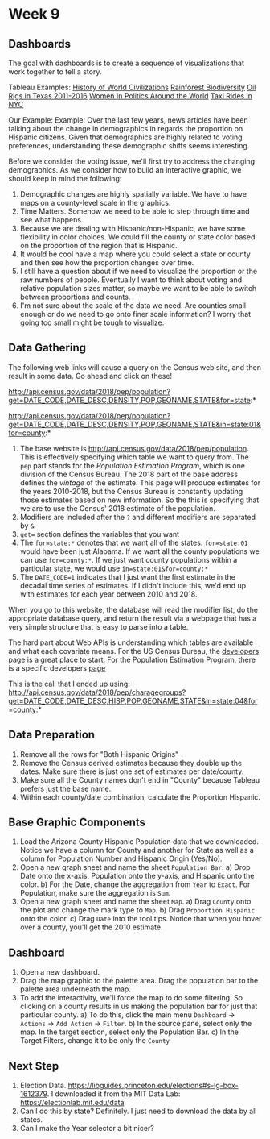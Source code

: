 # Week 9




## Dashboards

The goal with dashboards is to create a sequence of visualizations that work together to tell a story. 

Tableau Examples:
[History of World Civilizations](https://public.tableau.com/en-us/gallery/history-world?tab=featured&topic=greatest-hits)
[Rainforest Biodiversity](https://public.tableau.com/en-us/gallery/tale-rainforest?tab=featured&topic=greatest-hits)
[Oil Rigs in Texas 2011-2016](https://public.tableau.com/en-us/gallery/texan-oil-rigs?tab=featured&topic=greatest-hits)
[Women In Politics Around the World](https://public.tableau.com/en-us/gallery/women-politics-0?tab=featured&topic=greatest-hits)
[Taxi Rides in NYC](https://public.tableau.com/en-us/gallery/new-york-taxis?tab=featured&topic=greatest-hits)


Our Example:
Example: Over the last few years, news articles have been talking about the change in demographics in regards the proportion on Hispanic citizens. Given that demographics are highly related to voting preferences, understanding these demographic shifts seems interesting.

Before we consider the voting issue, we'll first try to address the changing demographics. As we consider how to build an interactive graphic, we should keep in mind the following:

1. Demographic changes are highly spatially variable. We have to have maps on a county-level scale in the graphics.
2. Time Matters. Somehow we need to be able to step through time and see what happens.
3. Because we are dealing with Hispanic/non-Hispanic, we have some flexibility in color choices. We could fill the county or state color based on the proportion of the region that is Hispanic.
4. It would be cool have a map where you could select a state or county and then see how the proportion changes over time.
5. I still have a question about if we need to visualize the proportion or the raw numbers of people. Eventually I want to think about voting and relative population sizes matter, so maybe we want to be able to switch between proportions and counts.
6. I'm not sure about the scale of the data we need. Are counties small enough or do we need to go onto finer scale information? I worry that going too small might be tough to visualize.





## Data Gathering

The following web links will cause a query on the Census web site, and then result in some data. Go ahead and click on these!

http://api.census.gov/data/2018/pep/population?get=DATE_CODE,DATE_DESC,DENSITY,POP,GEONAME,STATE&for=state:*

http://api.census.gov/data/2018/pep/population?get=DATE_CODE,DATE_DESC,DENSITY,POP,GEONAME,STATE&in=state:01&for=county:*

1. The base website is http://api.census.gov/data/2018/pep/population. This is effectively specifying which table we want to query from. The `pep` part stands for the *Population Estimation Program*, which is one division of the Census Bureau. The 2018 part of the base address defines the *vintage* of the estimate. This page will produce estimates for the years 2010-2018, but the Census Bureau is constantly updating those estimates based on new information. So the this is specifying that we are to use the Census' 2018 estimate of the population.
2. Modifiers are included after the `?` and different modifiers are separated by `&`
3. `get=` section defines the variables that you want 
4. The `for=state:*` denotes that we want all of the states. `for=state:01` would have been just Alabama. If we want all the county populations we can use `for=county:*`. If we just want county populations within a particular state, we would use `in=state:01&for=county:*`
5. The `DATE_CODE=1` indicates that I just want the first estimate in the decadal time series of estimates. If I didn't include this, we'd end up with estimates for each year between 2010 and 2018. 

When you go to this website, the database will read the modifier list, do the appropriate database query, and return the result via a webpage that has a very simple structure that is easy to parse into a table.

The hard part about Web APIs is understanding which tables are available and what each covariate means. For the US Census Bureau, the [developers](https://www.census.gov/developers/) page is a great place to start. For the Population Estimation Program, there is a specific developers [page](https://www.census.gov/data/developers/data-sets/popest-popproj/popest.html)

This is the call that I ended up using:
http://api.census.gov/data/2018/pep/charagegroups?get=DATE_CODE,DATE_DESC,HISP,POP,GEONAME,STATE&in=state:04&for=county:*


## Data Preparation

1. Remove all the rows for "Both Hispanic Origins"
2. Remove the Census derived estimates because they double up the dates. Make sure there is just one set of estimates per date/county.
3. Make sure all the County names don't end in "County" because Tableau prefers just the base name.
4. Within each county/date combination, calculate the Proportion Hispanic.

## Base Graphic Components

1. Load the Arizona County Hispanic Population data that we downloaded. Notice we have a column for County and another for State as well as a column for Population Number and Hispanic Origin (Yes/No).
2. Open a new graph sheet and name the sheet `Population Bar`. 
    a) Drop Date onto the x-axis, Population onto the y-axis, and Hispanic onto the color.
    b) For the Date, change the aggregation from `Year` to `Exact`. For Population, make sure the aggregation is `Sum`. 
3. Open a new graph sheet and name the sheet `Map`.
    a) Drag `County` onto the plot and change the mark type to `Map`.
    b) Drag `Proportion Hispanic` onto the color. 
    c) Drag `Date` into the tool tips. Notice that when you hover over a county, you'll get the 2010 estimate.
    
## Dashboard

1. Open a new dashboard.
2. Drag the map graphic to the palette area. Drag the population bar to the palette area underneath the map. 
3. To add the interactivity, we'll force the map to do some filtering. So clicking on a county results in us making the population bar for just that particular county. 
    a) To do this, click the main menu `Dashboard` -> `Actions` -> `Add Action` -> `Filter`.
    b) In the source pane, select only the map. In the target section, select only the Population Bar.
    c) In the Target Filters, change it to be only the `County`




## Next Step
1. Election Data. https://libguides.princeton.edu/elections#s-lg-box-1612379. I downloaded it from the MIT Data Lab: https://electionlab.mit.edu/data
2. Can I do this by state?  Definitely. I just need to download the data by all states.
3. Can I make the Year selector a bit nicer?
